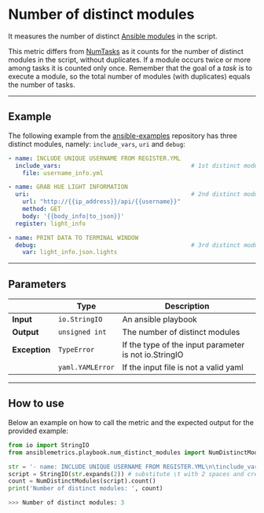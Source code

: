 # Number of distinct modules

It measures the number of distinct [Ansible modules](https://docs.ansible.com/ansible/latest/modules/list_of_all_modules.html) in the script.

This metric differs from [NumTasks](./NumTasks.md) as it counts for the number of distinct modules in the script, without duplicates. If a module occurs twice or more among tasks it is counted only once. Remember that the goal of a _task_ is to execute a module, so the total number of modules (with duplicates) equals the number of tasks.

---


## Example
The following example from the [ansible-examples](https://github.com/ansible/ansible-examples/blob/master/phillips_hue/on_off.yml) 
repository has three distinct modules, namely: ```include_vars```, ```uri``` and ```debug```:

``` yaml
- name: INCLUDE UNIQUE USERNAME FROM REGISTER.YML
  include_vars:                                     # 1st distinct module
    file: username_info.yml

- name: GRAB HUE LIGHT INFORMATION
  uri:                                              # 2nd distinct module
    url: "http://{{ip_address}}/api/{{username}}"
    method: GET
    body: '{{body_info|to_json}}'
  register: light_info

- name: PRINT DATA TO TERMINAL WINDOW
  debug:                                            # 3rd distinct module
    var: light_info.json.lights
```

---

## Parameters

|                |Type            |Description |
|----------------|----------------|-------------------|
| **Input**      | ```io.StringIO```    |An ansible playbook|
| **Output**     | ```unsigned int```   |The number of distinct modules |
| **Exception**  | ```TypeError```      |If the type of the input parameter is not io.StringIO |
|                | ```yaml.YAMLError``` |If the input file is not a valid yaml | 

---

## How to use
Below an example on how to call the metric and the expected output for the provided example:

```python
from io import StringIO
from ansiblemetrics.playbook.num_distinct_modules import NumDistinctModules

str = '- name: INCLUDE UNIQUE USERNAME FROM REGISTER.YML\n\tinclude_vars:\n\t\tfile: username_info.yml\n\n- name: GRAB HUE LIGHT INFORMATION\n\turi:\n\t\turl: "http://{{ip_address}}/api/{{username}}"\n\t\tmethod: GET\n\t\tbody: "{{body_info|to_json}}"\n\tregister: light_info\n\n- name: PRINT DATA TO TERMINAL WINDOW\n\tdebug:\n\t\tvar: light_info.json.lights' 
script = StringIO(str.expands(2)) # substitute \t with 2 spaces and create the StringIO object
count = NumDistinctModules(script).count()
print('Number of distinct modules: ', count)

>>> Number of distinct modules: 3
```